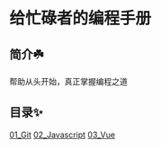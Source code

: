# 给忙碌者的编程手册

## 简介☘️
帮助从头开始，真正掌握编程之道

## 目录✨
[01_Git](./01_Git)
[02_Javascript](./02_Javascript)
[03_Vue](./03_Vue)


